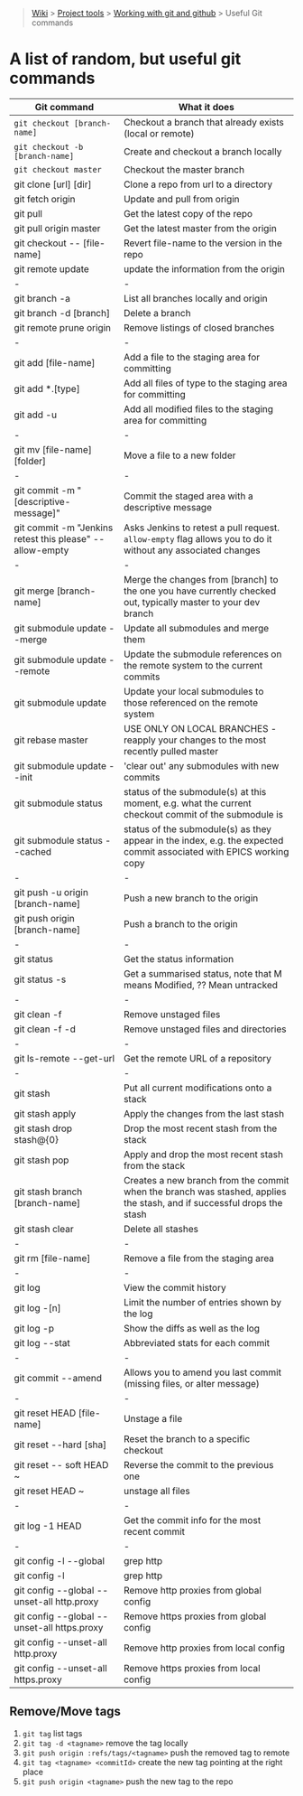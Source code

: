 > [Wiki](Home) > [Project tools](Project-tools) > [Working with git and github](Working-with-git-and-github) > Useful Git commands

A list of random, but useful git commands
=====================================================

Git command                                   | What it does 
--------------------------------------------- | ----------------------------------------------------------
`git checkout [branch-name]`                  | Checkout a branch that already exists (local or remote)
`git checkout -b [branch-name]`               | Create and checkout a branch locally
`git checkout master`                         | Checkout the master branch
git clone [url] [dir]                         | Clone a repo from url to a directory
git fetch origin                              | Update and pull from origin
git pull                                      | Get the latest copy of the repo
git pull origin master                        | Get the latest master from the origin
git checkout -- [file-name]                   | Revert file-name to the version in the repo
git remote update                             | update the information from the origin
 \-                                       | -
git branch -a                                 | List all branches locally and origin
git branch -d [branch]                        | Delete a branch
git remote prune origin                       | Remove listings of closed branches
 \-                                       | -
git add [file-name]                           | Add a file to the staging area for committing
git add \*.[type]                             | Add all files of type to the staging area for committing
git add -u                                    | Add all modified files to the staging area for committing
 \-                                           | -
git mv [file-name] [folder]                   | Move a file to a new folder
 \-                                           | -
git commit -m "[descriptive-message]"         | Commit the staged area with a descriptive message
git commit -m "Jenkins retest this please" --allow-empty | Asks Jenkins to retest a pull request. `allow-empty` flag allows you to do it without any associated changes
 \-                                           | -
git merge [branch-name]                       | Merge the changes from [branch] to the one you have currently checked out, typically master to your dev branch
git submodule update --merge                  | Update all submodules and merge them
git submodule update --remote                 | Update the submodule references on the remote system to the current commits
git submodule update                          | Update your local submodules to those referenced on the remote system
git rebase master                             | USE ONLY ON LOCAL BRANCHES - reapply your changes to the most recently pulled master
git submodule update --init                   | 'clear out' any submodules with new commits
git submodule status <path>                   | status of the submodule(s) at this moment, e.g. what the current checkout commit of the submodule is
git submodule status --cached <path>          | status of the submodule(s) as they appear in the index, e.g. the expected commit associated with EPICS working copy
 \-                                           | -
git push -u origin [branch-name]              | Push a new branch to the origin
git push origin [branch-name]                 | Push a branch to the origin
 \-                                           | -
git status                                    | Get the status information
git status -s                                 | Get a summarised status, note that M means Modified, ?? Mean untracked
 \-                                           | -
git clean -f                                  | Remove unstaged files
git clean -f -d                               | Remove unstaged files and directories
 \-                                           | -
git ls-remote --get-url                       | Get the remote URL of a repository
 \-                                           | -
git stash                                     | Put all current modifications onto a stack
git stash apply                               | Apply the changes from the last stash
git stash drop stash@{0}                      | Drop the most recent stash from the stack
git stash pop                                 | Apply and drop the most recent stash from the stack
git stash branch [branch-name]                | Creates a new branch from the commit when the branch was stashed, applies the stash, and if successful drops the stash
git stash clear                               | Delete all stashes
 \-                                           | -
git rm [file-name]                            | Remove a file from the staging area
 \-                                           | -
git log                                       | View the commit history
git log -[n]                                  | Limit the number of entries shown by the log
git log -p                                    | Show the diffs as well as the log
git log --stat                                | Abbreviated stats for each commit
 \-                                           | -
git commit --amend                            | Allows you to amend you last commit (missing files, or alter message)
 \-                                           | -
git reset HEAD [file-name]                    | Unstage a file
git reset --hard [sha]                        | Reset the branch to a specific checkout
git reset -- soft HEAD ~                      | Reverse the commit to the previous one
git reset HEAD ~                              | unstage all files
 \-                                           | -
git log -1 HEAD                               | Get the commit info for the most recent commit
 \-                                           | -
git config -l --global  |  grep http          | Check for global proxies
git config -l  |  grep http                   | Check for local proxies
git config --global --unset-all http.proxy    | Remove http proxies from global config
git config --global --unset-all https.proxy   | Remove https proxies from global config
git config --unset-all http.proxy             | Remove http proxies from local config
git config --unset-all https.proxy            | Remove https proxies from local config

## Remove/Move tags

1. `git tag` list tags
1. `git tag -d <tagname>` remove the tag locally
1. `git push origin :refs/tags/<tagname>` push the removed tag to remote
1. `git tag <tagname> <commitId>` create the new tag pointing at the right place
1. `git push origin <tagname>` push the new tag to the repo
